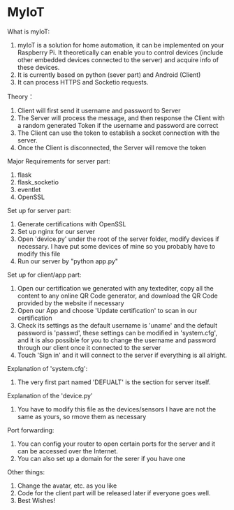 # MyIoT

What is myIoT:
1. myIoT is a solution for home automation, it can be implemented on your Raspberry Pi. It theoretically can enable you to control devices (include other embedded devices connected to the server) and acquire info of these devices. 
2. It is currently based on python (sever part) and Android (Client)
3. It can process HTTPS and Socketio requests.

Theory：
1. Client will first send it username and password to Server
2. The Server will process the message, and then response the Client with a random generated Token if the username and password are correct
3. The Client can use the token to establish a socket connection with the server.
4. Once the Client is disconnected, the Server will remove the token


Major Requirements for server part:
1. flask
2. flask_socketio
3. eventlet
4. OpenSSL

Set up for server part:
1. Generate certifications with OpenSSL
2. Set up nginx for our server
3. Open 'device.py' under the root of the server folder, modify devices if necessary. I have put some devices of mine so you probably have to modify this file
4. Run our server by "python app.py"


Set up for client/app part:
1. Open our certification we generated with any textediter, copy all the content to any online QR Code generator, and download the QR Code provided by the website if necessary
2. Open our App and choose 'Update certification' to scan in our certification
3. Check its settings as the default username is 'uname' and the default password is 'passwd', these settings can be modified in 'system.cfg', and it is also possible for you to change the username and password through our client once it connected to the server
4. Touch 'Sign in' and it will connect to the server if everything is all alright.


Explanation of 'system.cfg':
1. The very first part named 'DEFUALT' is the section for server itself.

Explanation of the 'device.py'
1. You have to modify this file as the devices/sensors I have are not the same as yours, so rmove them as necessary

Port forwarding:
1. You can config your router to open certain ports for the server and it can be accessed over the Internet.
2. You can also set up a domain for the serer if you have one


Other things:
1. Change the avatar, etc. as you like
2. Code for the client part will be released later if everyone goes well.
3. Best Wishes!
